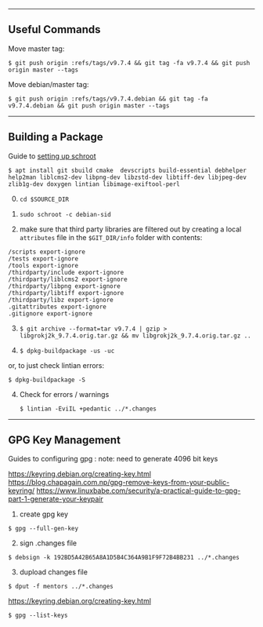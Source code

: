 ----------------
Useful Commands
----------------

Move master tag:

`$ git push origin :refs/tags/v9.7.4 && git tag -fa v9.7.4 && git push origin master --tags`


Move debian/master tag:

`$ git push origin :refs/tags/v9.7.4.debian && git tag -fa v9.7.4.debian && git push origin master --tags`

------------------
Building a Package
------------------

Guide to [setting up schroot](https://wiki.debian.org/Packaging/Pre-Requisites)

`$ apt install git sbuild cmake  devscripts build-essential debhelper help2man liblcms2-dev libpng-dev libzstd-dev libtiff-dev libjpeg-dev zlib1g-dev doxygen lintian libimage-exiftool-perl`

0. `cd $SOURCE_DIR`

1. `sudo schroot -c debian-sid`

2. make sure that third party libraries are filtered out by creating a local `attributes` file in the `$GIT_DIR/info` folder with contents:
```
/scripts export-ignore
/tests export-ignore
/tools export-ignore
/thirdparty/include export-ignore
/thirdparty/liblcms2 export-ignore
/thirdparty/libpng export-ignore
/thirdparty/libtiff export-ignore
/thirdparty/libz export-ignore
.gitattributes export-ignore
.gitignore export-ignore
```

3. `$ git archive --format=tar v9.7.4 | gzip > libgrokj2k_9.7.4.orig.tar.gz && mv libgrokj2k_9.7.4.orig.tar.gz ..`

4. `$ dpkg-buildpackage -us -uc`

or, to just check lintian errors:

   `$ dpkg-buildpackage -S`

4. Check for errors / warnings

   `$ lintian -EviIL +pedantic ../*.changes`
   
   
------------------
GPG Key Management
------------------

Guides to configuring gpg : note: need to generate 4096 bit keys

https://keyring.debian.org/creating-key.html
https://blog.chapagain.com.np/gpg-remove-keys-from-your-public-keyring/
https://www.linuxbabe.com/security/a-practical-guide-to-gpg-part-1-generate-your-keypair


1. create gpg key

`$ gpg --full-gen-key`

2. sign .changes file

`$ debsign -k 192BD5A42B65A8A1D5B4C364A9B1F9F72B4BB231 ../*.changes`

3. dupload changes file

`$ dput -f mentors ../*.changes`

https://keyring.debian.org/creating-key.html

`$ gpg --list-keys`
